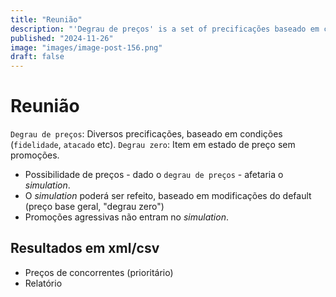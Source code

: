 ```yaml
---
title: "Reunião"
description: "'Degrau de preços' is a set of precificações baseado em condiçâes (`fidelidade`, `atacado` etc). 'Deg"
published: "2024-11-26"
image: "images/image-post-156.png"
draft: false
---
```


# Reunião

`Degrau de preços`:  Diversos precificações, baseado em condições (`fidelidade`, `atacado` etc).
`Degrau zero`: Item em estado de preço sem promoções.

- Possibilidade de preços - dado o `degrau de preços` - afetaria o *simulation*.
- O *simulation* poderá ser refeito, baseado em modificações do default (preço base geral, "degrau zero")
- Promoções agressivas não entram no *simulation*.

## Resultados em xml/csv

- Preços de concorrentes (prioritário)
- Relatório
